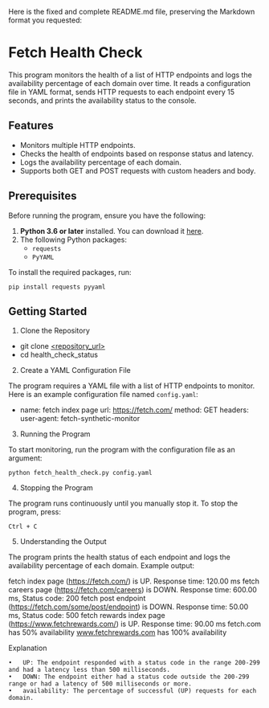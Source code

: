 Here is the fixed and complete README.md file, preserving the Markdown format you requested:

# Fetch Health Check

This program monitors the health of a list of HTTP endpoints and logs the availability percentage of each domain over time. It reads a configuration file in YAML format, sends HTTP requests to each endpoint every 15 seconds, and prints the availability status to the console.

## Features

- Monitors multiple HTTP endpoints.
- Checks the health of endpoints based on response status and latency.
- Logs the availability percentage of each domain.
- Supports both GET and POST requests with custom headers and body.

## Prerequisites

Before running the program, ensure you have the following:

1. **Python 3.6 or later** installed. You can download it [here](https://www.python.org/downloads/).
2. The following Python packages:
   - `requests`
   - `PyYAML`

To install the required packages, run:

```pip install requests pyyaml```

## Getting Started

1. Clone the Repository

- git clone [<repository_url>](https://github.com/edmanfierthe/health_check_status)
- cd health_check_status

2. Create a YAML Configuration File

The program requires a YAML file with a list of HTTP endpoints to monitor. Here is an example configuration file named `config.yaml`:

- name: fetch index page
  url: https://fetch.com/
  method: GET
  headers:
    user-agent: fetch-synthetic-monitor

3. Running the Program

To start monitoring, run the program with the configuration file as an argument:

```python fetch_health_check.py config.yaml```

4. Stopping the Program

The program runs continuously until you manually stop it. To stop the program, press:

```Ctrl + C```

5. Understanding the Output

The program prints the health status of each endpoint and logs the availability percentage of each domain. Example output:

fetch index page (https://fetch.com/) is UP. Response time: 120.00 ms
fetch careers page (https://fetch.com/careers) is DOWN. Response time: 600.00 ms, Status code: 200
fetch post endpoint (https://fetch.com/some/post/endpoint) is DOWN. Response time: 50.00 ms, Status code: 500
fetch rewards index page (https://www.fetchrewards.com/) is UP. Response time: 90.00 ms
fetch.com has 50% availability
www.fetchrewards.com has 100% availability

Explanation

	•	UP: The endpoint responded with a status code in the range 200-299 and had a latency less than 500 milliseconds.
	•	DOWN: The endpoint either had a status code outside the 200-299 range or had a latency of 500 milliseconds or more.
	•	availability: The percentage of successful (UP) requests for each domain.